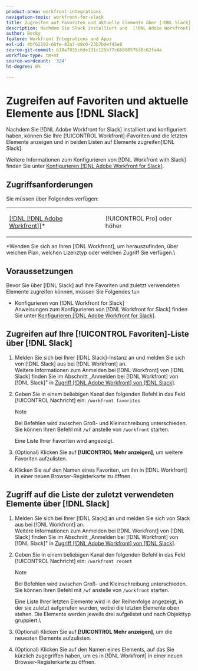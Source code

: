```yaml
---
product-area: workfront-integrations
navigation-topic: workfront-for-slack
title: Zugreifen auf Favoriten und aktuelle Elemente über [!DNL Slack]
description: Nachdem Sie Slack installiert und  [!DNL Adobe Workfront]  haben, können Sie in Slack Ihre Workfront-Favoriten und die letzten Elemente anzeigen und auf Elemente in beiden Listen zugreifen.
author: Becky
feature: Workfront Integrations and Apps
exl-id: 4bf62192-66fe-42a7-b8c0-23b7bdef45e8
source-git-commit: b18a7835c6de131c125b77c6688057638c62fa4a
workflow-type: tm+mt
source-wordcount: '324'
ht-degree: 0%

---
```


# Zugreifen auf Favoriten und aktuelle Elemente aus [!DNL Slack]

Nachdem Sie [!DNL Adobe Workfront for Slack] installiert und konfiguriert haben, können Sie Ihre [!UICONTROL Workfront]-Favoriten und die letzten Elemente anzeigen und in beiden Listen auf Elemente zugreifen[!DNL Slack].

Weitere Informationen zum Konfigurieren von [!DNL Workfront with Slack] finden Sie unter [Konfigurieren [!DNL Adobe Workfront for Slack]](../../workfront-integrations-and-apps/using-workfront-with-slack/configure-workfront-for-slack.md).

## Zugriffsanforderungen

Sie müssen über Folgendes verfügen:

<table style="table-layout:auto"> 
 <col> 
 <col> 
 <tbody> 
  <tr> 
   <td role="rowheader"><a href="https://business.adobe.com/de/products/workfront/pricing.html" target="_blank">[!DNL [!DNL Adobe Workfront]]</a>*</td> 
   <td> <p>[!UICONTROL Pro] oder höher</p> </td> 
  </tr> 
 </tbody> 
</table>

&#42;Wenden Sie sich an Ihren [!DNL Workfront], um herauszufinden, über welchen Plan, welchen Lizenztyp oder welchen Zugriff Sie verfügen.\

## Voraussetzungen

Bevor Sie über [!DNL Slack] auf Ihre Favoriten und zuletzt verwendeten Elemente zugreifen können, müssen Sie Folgendes tun

* Konfigurieren von [!DNL Workfront for Slack]\
   Anweisungen zum Konfigurieren von [!DNL Workfront for Slack] finden Sie unter [Konfigurieren [!DNL Adobe Workfront for Slack]](../../workfront-integrations-and-apps/using-workfront-with-slack/configure-workfront-for-slack.md).

## Zugreifen auf Ihre [!UICONTROL Favoriten]-Liste über [!DNL Slack]

1. Melden Sie sich bei Ihrer [!DNL Slack]-Instanz an und melden Sie sich von [!DNL Slack] aus bei [!DNL Workfront] an.\
   Weitere Informationen zum Anmelden bei [!DNL Workfront] von [!DNL Slack] finden Sie im Abschnitt „Anmelden bei [!DNL Workfront] von [!DNL Slack]&quot; in [Zugriff [!DNL Adobe Workfront] von [!DNL Slack]](../../workfront-integrations-and-apps/using-workfront-with-slack/access-workfront-from-slack.md).

1. Geben Sie in einem beliebigen Kanal den folgenden Befehl in das Feld [!UICONTROL Nachricht] ein: `/workfront favorites`

   >[!NOTE]
   >
   >Bei Befehlen wird zwischen Groß- und Kleinschreibung unterschieden. Sie können Ihren Befehl mit `/wf` anstelle von `/workfront` starten.

   Eine Liste Ihrer Favoriten wird angezeigt.

1. (Optional) Klicken Sie auf **[!UICONTROL Mehr anzeigen]**, um weitere Favoriten aufzulisten.
1. Klicken Sie auf den Namen eines Favoriten, um ihn in [!DNL Workfront] in einer neuen Browser-Registerkarte zu öffnen.

## Zugriff auf die Liste der zuletzt verwendeten Elemente über [!DNL Slack]

1. Melden Sie sich bei Ihrer [!DNL Slack] an und melden Sie sich von Slack aus bei [!DNL Workfront] an.\
   Weitere Informationen zum Anmelden bei [!DNL Workfront] von [!DNL Slack] finden Sie im Abschnitt „Anmelden bei [!DNL Workfront] von [!DNL Slack]&quot; in [Zugriff [!DNL Adobe Workfront] von [!DNL Slack]](../../workfront-integrations-and-apps/using-workfront-with-slack/access-workfront-from-slack.md).

1. Geben Sie in einem beliebigen Kanal den folgenden Befehl in das Feld [!UICONTROL Nachricht] ein: `/workfront recent`

   >[!NOTE]
   >
   >Bei Befehlen wird zwischen Groß- und Kleinschreibung unterschieden. Sie können Ihren Befehl mit `/wf` anstelle von `/workfront` starten.

   Eine Liste Ihrer letzten Elemente wird in der Reihenfolge angezeigt, in der sie zuletzt aufgerufen wurden, wobei die letzten Elemente oben stehen. Die Elemente werden jeweils drei aufgelistet und nach Objekttyp gruppiert.\

1. (Optional) Klicken Sie auf **[!UICONTROL Mehr anzeigen]**, um die neuesten Elemente aufzulisten.
1. (Optional) Klicken Sie auf den Namen eines Elements, auf das Sie kürzlich zugegriffen haben, um es in [!DNL Workfront] in einer neuen Browser-Registerkarte zu öffnen.

